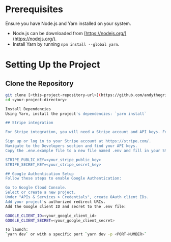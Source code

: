 # Prerequisites

Ensure you have Node.js and Yarn installed on your system. 

- Node.js can be downloaded from [https://nodejs.org/](https://nodejs.org/).
- Install Yarn by running `npm install --global yarn`.

# Setting Up the Project

## Clone the Repository

```bash
git clone [<this-project-repository-url>](https://github.com/andythegril/spa-front.git)
cd <your-project-directory>

Install Dependencies
Using Yarn, install the project's dependencies: `yarn install`

## Stripe integration

For Stripe integration, you will need a Stripe account and API keys. Follow the steps below:

Sign up or log in to your Stripe account at https://stripe.com/.
Navigate to the Developers section and find your API keys.
Copy the .env.example file to a new file named .env and fill in your Stripe API keys

STRIPE_PUBLIC_KEY=<your_stripe_public_key>
STRIPE_SECRET_KEY=<your_stripe_secret_key>

## Google Authentication Setup
Follow these steps to enable Google Authentication:

Go to Google Cloud Console.
Select or create a new project.
Under "APIs & Services > Credentials", create OAuth client IDs.
Add your project's authorized redirect URIs.
Add the Google client ID and secret to the .env file:

GOOGLE_CLIENT_ID=<your_google_client_id>
GOOGLE_CLIENT_SECRET=<your_google_client_secret>

To launch:
`yarn dev` or with a specific port `yarn dev -p <PORT-NUMBER>` 
